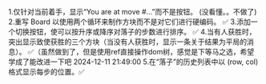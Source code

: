 1.仅针对当前着手，显示“You are at move #…”而不是按钮。  (没看懂。。不做了)
2.重写 Board 以使用两个循环来制作方块而不是对它们进行硬编码。 ✅
3.添加一个切换按钮，使可以按升序或降序对落子的步数进行排序。   ✅
4.当有人获胜时，突出显示致使获胜的三个方块（当没有人获胜时，显示一条关于结果为平局的消息）。 ✅（虽然做到了，但是使用ref直接操作dom树，感觉是下等马之选，希望学成了能改进一下吧 2024-12-11 21:49:00
5.在“落子”的历史列表中以 (row, col) 格式显示每步的位置。✅